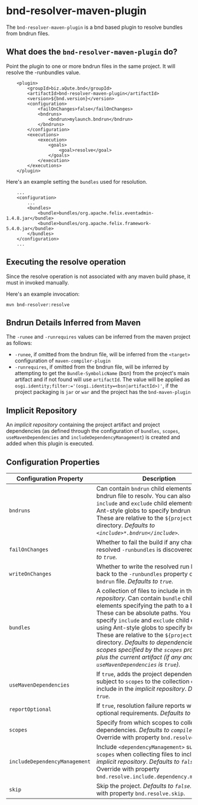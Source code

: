 # bnd-resolver-maven-plugin

The `bnd-resolver-maven-plugin` is a bnd based plugin to resolve bundles from bndrun files.

## What does the `bnd-resolver-maven-plugin` do?

Point the plugin to one or more bndrun files in the same project. It will resolve the -runbundles value.

```
    <plugin>
        <groupId>biz.aQute.bnd</groupId>
        <artifactId>bnd-resolver-maven-plugin</artifactId>
        <version>${bnd.version}</version>
        <configuration>
            <failOnChanges>false</failOnChanges>
            <bndruns>
                <bndrun>mylaunch.bndrun</bndrun>
            </bndruns>
        </configuration>
        <executions>
            <execution>
                <goals>
                    <goal>resolve</goal>
                </goals>
            </execution>
        </executions>
    </plugin>
```

Here's an example setting the `bundles` used for resolution.

```
    ...
    <configuration>
        ...
        <bundles>
            <bundle>bundles/org.apache.felix.eventadmin-1.4.8.jar</bundle>
            <bundle>bundles/org.apache.felix.framework-5.4.0.jar</bundle>
        </bundles>
    </configuration>
    ...
```

## Executing the resolve operation

Since the resolve operation is not associated with any maven build phase, it must in invoked manually.

Here's an example invocation:
```
mvn bnd-resolver:resolve
```

## Bndrun Details Inferred from Maven

The `-runee` and `-runrequires` values can be inferred from the maven project as follows:

  * `-runee`, if omitted from the bndrun file, will be inferred from the `<target>` configuration of `maven-compiler-plugin`
  * `-runrequires`, if omitted from the bndrun file, will be inferred by attempting to get the `Bundle-SymbolicName` (bsn) from the project's main artifact and if not found will use `artifactId`. The value will be applied as `osgi.identity;filter:='(osgi.identity=<bsn|artifactId>)'`, if the project packaging is `jar` or `war` and the project has the `bnd-maven-plugin`

## Implicit Repository

An *implicit repository* containing the project artifact and project dependencies (as defined through the configuration of `bundles`, `scopes`, `useMavenDependencies` and `includeDependencyManagement`) is created and added when this plugin is executed.

## Configuration Properties

|Configuration Property       | Description |
| ---                         | ---         |
|`bndruns`                    | Can contain `bndrun` child elements naming a bndrun file to resolv. You can also specify `include` and `exclude` child elements using Ant-style globs to specify bndrun files. These are relative to the `${project.basedir}` directory. _Defaults to `<include>*.bndrun</include>`._|
|`failOnChanges`              | Whether to fail the build if any change in the resolved `-runbundles` is discovered. _Defaults to `true`._|
|`writeOnChanges`             | Whether to write the resolved run bundles back to the `-runbundles` property of the `bndrun` file. _Defaults to `true`._|
|`bundles`                    | A collection of files to include in the *implicit repository*. Can contain `bundle` child elements specifying the path to a bundle. These can be absolute paths. You can also specify `include` and `exclude` child elements using Ant-style globs to specify bundles. These are relative to the `${project.basedir}` directory. _Defaults to dependencies in the scopes specified by the `scopes` property, plus the current artifact (if any and `useMavenDependencies` is `true`)._|
|`useMavenDependencies`       | If `true`, adds the project dependencies subject to `scopes` to the collection of files to include in the *implicit repository*. _Defaults to `true`._|
|`reportOptional`             | If `true`, resolution failure reports will include optional requirements. _Defaults to `true`._|
|`scopes`                     | Specify from which scopes to collect dependencies. _Defaults to `compile, runtime`._ Override with property `bnd.resolve.scopes`.|
|`includeDependencyManagement`| Include `<dependencyManagement>` subject to `scopes` when collecting files to include in the *implicit repository*. _Defaults to `false`._ Override with property `bnd.resolve.include.dependency.management`.|
|`skip`                       | Skip the project. _Defaults to `false`._ Override with property `bnd.resolve.skip`.|

